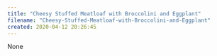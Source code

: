 ```yaml
---
title: "Cheesy Stuffed Meatloaf with Broccolini and Eggplant"
filename: "Cheesy-Stuffed-Meatloaf-with-Broccolini-and-Eggplant"
created: 2020-04-12 20:26:45
---
```

None
